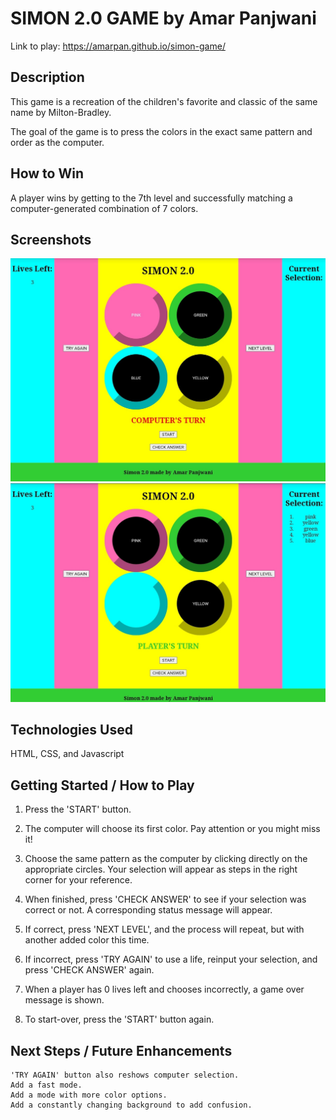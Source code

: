 # SIMON 2.0 GAME by Amar Panjwani
Link to play: https://amarpan.github.io/simon-game/
## Description
This game is a recreation of the children's favorite and classic of the same name by Milton-Bradley. 

The goal of the game is to press the colors in the exact same pattern and order as the computer. 

## How to Win
A player wins by getting to the 7th level and successfully matching a computer-generated combination of 7 colors.

## Screenshots

![Computer's Turn](/images/screenshotComputersTurn.jpg)
![Player's Turn](/images/screenshotPlayersTurn.jpg)

## Technologies Used
HTML, CSS, and Javascript

## Getting Started / How to Play

1. Press the 'START' button.

2. The computer will choose its first color. Pay attention or you might miss it!

3. Choose the same pattern as the computer by clicking directly on the appropriate circles. Your selection will appear as steps in the right corner for your reference.
4. When finished, press 'CHECK ANSWER' to see if your selection was correct or not. A corresponding status message will appear. 
5. If correct, press 'NEXT LEVEL', and the process will repeat, but with another added color this time.
6. If incorrect, press 'TRY AGAIN' to use a life, reinput your selection, and press 'CHECK ANSWER' again.
7. When a player has 0 lives left and chooses incorrectly, a game over message is shown. 
8. To start-over, press the 'START' button again. 

## Next Steps / Future Enhancements
    'TRY AGAIN' button also reshows computer selection.
    Add a fast mode. 
    Add a mode with more color options.
    Add a constantly changing background to add confusion.
    
